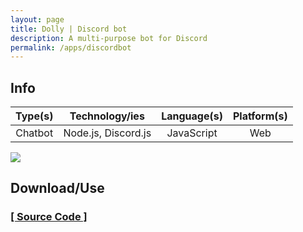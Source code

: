 ```yaml
---
layout: page
title: Dolly | Discord bot
description: A multi-purpose bot for Discord
permalink: /apps/discordbot
---
```


## Info

| Type(s) | Technology/ies | Language(s) | Platform(s) |
|:---:|:---:|:---:|:---:|
| Chatbot | Node.js, Discord.js | JavaScript | Web |

![](https://lh4.googleusercontent.com/Oi5FgXc7zAJTUAZVBoVh9Bk4oKPl9vGwRJGvU7lJJM6CuYXWqsp5hkh3Ryj8bsFi-eqzbBEO8vgwagUC7ZBfyXiHlkIPtSgcA1-TFgu9Cw-3Bxk5oaFJLKGo_yg9otmJiA=w1280)

## Download/Use

### [[ Source Code ]](https://github.com/diztil/Dolly)
